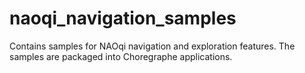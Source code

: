 # naoqi_navigation_samples

Contains samples for NAOqi navigation and exploration features.
The samples are packaged into Choregraphe applications.
